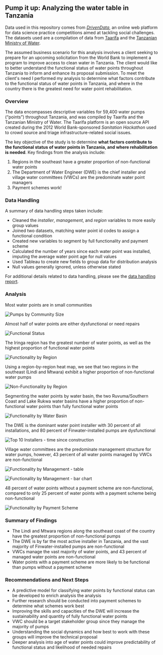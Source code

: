 ## Pump it up: Analyzing the water table in Tanzania

Data used in this repository comes from [_DrivenData_](https://www.drivendata.org/), an online web platform for data science practice competitions aimed at tackling social challenges. The datasets used are a compilation of data from [Taarifa](http://taarifa.org/) and the [Tanzanian Ministry of Water](http://maji.go.tz/).

The assumed business scenario for this analysis involves a client seeking to prepare for an upcoming solicitation from the World Bank to implement a program to improve access to clean water in Tanzania. The client would like to better understand the functional status of water points throughout Tanzania to inform and enhance its proposal submission. To meet the client's need I performed my analysis to determine what factors contribute to the functional status of water points in Tanzania, and where in the country there is the greatest need for water point rehabilitation.

### Overview
The data encompasses descriptive variables for 59,400 water pumps (“points”) throughout Tanzania, and was compiled by Taarifa and the Tanzanian Ministry of Water. The Taarifa platform is an open source API created during the 2012 World Bank-sponsored _Sanitation Hackathon_ used to crowd source and triage infrastructure-related social issues.

The key objective of the study is to determine **what factors contribute to the functional status of water points in Tanzania, and where rehabilitation is needed**. Key findings from the analysis include:
1. Regions in the southeast have a greater proportion of non-functional water points
2. The Department of Water Engineer (DWE) is the chief installer and village water committees (VWCs) are the predominate water point managers
3. Payment schemes work!

### Data Handling
A summary of data handling steps taken include:
- Cleaned the _installer_, _management_, and _region_ variables to more easily group values
- Joined two datasets, matching water point id codes to assign a functional condition
- Created new variables to segment by full functionality and payment scheme
- Calculated the number of years since each water point was installed, imputing the average water point age for null values
- Used Tableau to create new fields to group data for distribution analysis
- Null values generally ignored, unless otherwise stated

For additional details related to data handling, please see the [data handling report](data_handling_findings.pdf).

### Analysis
Most water points are in small communities

![Pumps by Community Size](img/dist_by_size.png)

Almost half of water points are either dysfunctional or need repairs

![Functional Status](img/functional_status.png)

The Iringa region has the greatest number of water points, as well as the highest proportion of functional water points

![Functionality by Region](img/functionality_by_region_bar.png)

Using a region-by-region heat map, we see that two regions in the southeast (Lindi and Mtwara) exhibit a higher proportion of non-functional water pumps

![Non-Functionality by Region](img/functionality_by_region_table.png)

Segmenting the water points by water basin, the two Ruvuma/Southern Coast and Lake Rukwa water basins have a higher proportion of non-functional water points than fully functional water points

![Functionality by Water Basin](img/functionality_by_basin.png)

The DWE is the dominant water point installer with 30 percent of all installations, and 80 percent of Finwater-installed pumps are dysfunctional

![Top 10 Installers - time since construction](img/time_v_installer.png)

Village water committees are the predominate management structure for water pumps, however, 43 percent of all water points managed by VWCs are non-functional

![Functionality by Management - table](img/functionality_by_mgmt_table.png)

![Functionality by Management - bar chart](img/functionality_by_mgmt_bar.png)

48 percent of water points without a payment scheme are non-functional, compared to only 25 percent of water points with a payment scheme being non-functional

![Functionality by Payment Scheme](img/functionality_by_payment.png)

### Summary of Findings
- The Lindi and Mtwara regions along the southeast coast of the country have the greatest proportion of non-functional pumps
- The DWE is by far the most active installer in Tanzania, and the vast majority of Finwater-installed pumps are non-functional
- VWCs manage the vast majority of water points, and 43 percent of managed water points are non-functional
- Water points with a payment scheme are more likely to be functional than pumps without a payment scheme

### Recommendations and Next Steps
- A predictive model for classifying water points by functional status can be developed to enrich analysis the analysis
- Further research should be conducted into payment schemes to determine what schemes work best
- Improving the skills and capacities of the DWE will increase the sustainability and quantity of fully functional water points
- VWC should be a target stakeholder group since they manage the majority of pumps
- Understanding the social dynamics and how best to work with these groups will improve the technical proposal
- Deeper analysis into age of water points could improve predictability of functional status and likelihood of needed repairs
